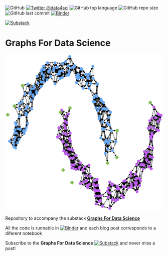 ![GitHub](https://img.shields.io/github/license/DataForScience/PyGotham2021)
[![Twitter @data4sci](https://img.shields.io/twitter/follow/data4sci)](https://twitter.com/intent/follow?screen_name=data4sci)
![GitHub top language](https://img.shields.io/github/languages/top/DataForScience/PyGotham2021)
![GitHub repo size](https://img.shields.io/github/repo-size/DataForScience/PyGotham2021)
![GitHub last commit](https://img.shields.io/github/last-commit/DataForScience/PyGotham2021)
[![Binder](https://mybinder.org/badge_logo.svg)](https://mybinder.org/v2/gh/DataForScience/PyGotham2021/master)


[![Substack](https://img.shields.io/badge/Substack-Subscribe-blue)](https://graphs4sci.substack.com/subscribe)

# Graphs For Data Science

![Net_DBSCAN](https://raw.githubusercontent.com/DataForScience/Graphs4Sci/master/data/Moons4Sci.png)

Repository to accompany the substack [__Graphs For Data Science__](https://graphs4sci.substack.com/subscribe)

All the code is runnable in [![Binder](https://mybinder.org/badge_logo.svg)](https://mybinder.org/v2/gh/DataForScience/PyGotham2021/master) and each blog post corresponds to a diferent notebook



Subscribe to the __Graphs For Data Science__ [![Substack](https://img.shields.io/badge/Substack-Subscribe-blue)](https://graphs4sci.substack.com/subscribe)
 and never miss a post!
